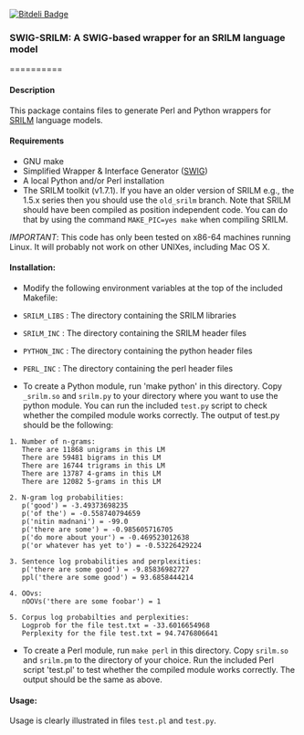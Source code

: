 [![Bitdeli Badge](https://d2weczhvl823v0.cloudfront.net/desilinguist/swig-srilm/trend.png)](https://bitdeli.com/free "Bitdeli Badge")

### SWIG-SRILM: A SWIG-based wrapper for an SRILM language model
==========

#### Description
This package contains files to generate Perl and Python wrappers for 
[SRILM](http://www.speech.sri.com/projects/srilm/) language models.

#### Requirements
- GNU make
- Simplified Wrapper & Interface Generator ([SWIG](http://swig.org/)) 
- A local Python and/or Perl installation
- The SRILM toolkit (v1.7.1). If you have an older version of SRILM e.g., the 1.5.x series then you should use the `old_srilm` branch. Note that SRILM should have been compiled as position independent code. You can do that by using the command `MAKE_PIC=yes make` when compiling SRILM.

*IMPORTANT*: This code has only been tested on x86-64 machines running Linux. It will probably not work on other UNIXes, including Mac OS X.

#### Installation:
- Modify the following environment variables at the top of the included Makefile:
 - `SRILM_LIBS` : The directory containing the SRILM libraries
 - `SRILM_INC`  : The directory containing the SRILM header files
 - `PYTHON_INC` : The directory containing the python header files
 - `PERL_INC`   : The directory containing the perl header files

- To create a Python module, run 'make python' in this directory. 
Copy `_srilm.so` and `srilm.py` to your directory where you want to 
use the python module. You can run the included `test.py` script to check 
whether the compiled module works correctly. The output of test.py should be
the following:
```
1. Number of n-grams:
   There are 11868 unigrams in this LM
   There are 59481 bigrams in this LM
   There are 16744 trigrams in this LM
   There are 13787 4-grams in this LM
   There are 12082 5-grams in this LM

2. N-gram log probabilities:
   p('good') = -3.49373698235
   p('of the') = -0.558740794659
   p('nitin madnani') = -99.0
   p('there are some') = -0.985605716705
   p('do more about your') = -0.469523012638
   p('or whatever has yet to') = -0.53226429224

3. Sentence log probabilities and perplexities:
   p('there are some good') = -9.85836982727
   ppl('there are some good') = 93.6858444214

4. OOvs:
   nOOVs('there are some foobar') = 1

5. Corpus log probabilties and perplexities:
   Logprob for the file test.txt = -33.6016654968
   Perplexity for the file test.txt = 94.7476806641
```
- To create a Perl module, run `make perl` in this directory. 
Copy `srilm.so` and `srilm.pm` to the directory of your choice. 
Run the included Perl script 'test.pl' to test whether the compiled module works correctly.
The output should be the same as above.

#### Usage:
Usage is clearly illustrated in files `test.pl` and `test.py`. 


